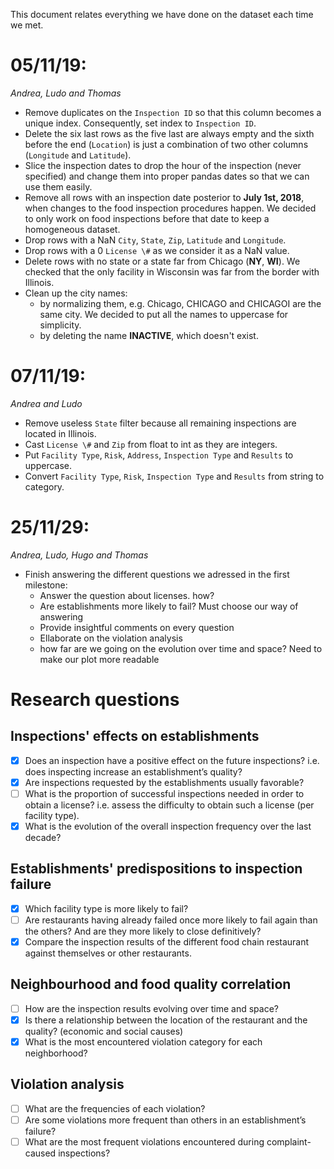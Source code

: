 This document relates everything we have done on the dataset each time we met.

# 05/11/19:
_Andrea, Ludo and Thomas_
* Remove duplicates on the `Inspection ID` so that this column becomes a unique index. Consequently, set index to `Inspection ID`.
* Delete the six last rows as the five last are always empty and the sixth before the end (`Location`) is just a combination of two other columns (`Longitude` and `Latitude`).
* Slice the inspection dates to drop the hour of the inspection (never specified) and change them into proper pandas dates so that we can use them easily.
* Remove all rows with an inspection date posterior to __July 1st, 2018__, when changes to the food inspection procedures happen. We decided to only work on food inspections before that date to keep a homogeneous dataset.
* Drop rows with a NaN `City`, `State`, `Zip`, `Latitude` and `Longitude`.
* Drop rows with a 0 `License \#` as we consider it as a NaN value.
* Delete rows with no state or a state far from Chicago (__NY__, __WI__). We checked that the only facility in Wisconsin was far from the border with Illinois.
* Clean up the city names:
  * by normalizing them, e.g. Chicago, CHICAGO and CHICAGOI are the same city. We decided to put all the names to uppercase for simplicity.
  * by deleting the name __INACTIVE__, which doesn't exist.

# 07/11/19:
_Andrea and Ludo_
* Remove useless `State` filter because all remaining inspections are located in Illinois.
* Cast `License \#` and `Zip` from float to int as they are integers.
* Put `Facility Type`, `Risk`, `Address`, `Inspection Type` and `Results` to uppercase.
* Convert `Facility Type`, `Risk`, `Inspection Type` and `Results` from string to category.

# 25/11/29:
_Andrea, Ludo, Hugo and Thomas_
* Finish answering the different questions we adressed in the first milestone:
    * Answer the question about licenses. how?
    * Are establishments more likely to fail? Must choose our way of answering
    * Provide insightful comments on every question
    * Ellaborate on the violation analysis
    * how far are we going on the evolution over time and space? Need to make our plot more readable

# Research questions
## Inspections' effects on establishments
- [x] Does an inspection have a positive effect on the future inspections? i.e. does inspecting increase an establishment’s quality?
- [x] Are inspections requested by the establishments usually favorable?
- [ ] What is the proportion of successful inspections needed in order to obtain a license? i.e. assess the difficulty to obtain such a license (per facility type).
- [x] What is the evolution of the overall inspection frequency over the last decade?

## Establishments' predispositions to inspection failure
- [x] Which facility type is more likely to fail?
- [ ] Are restaurants having already failed once more likely to fail again than the others? And are they more likely to close definitively?
- [x] Compare the inspection results of the different food chain restaurant against themselves or other restaurants.

## Neighbourhood and food quality correlation
- [ ] How are the inspection results evolving over time and space?
- [x] Is there a relationship between the location of the restaurant and the quality? (economic and social causes)
- [x] What is the most encountered violation category for each neighborhood?

## Violation analysis
- [ ] What are the frequencies of each violation?
- [ ] Are some violations more frequent than others in an establishment’s failure?
- [ ] What are the most frequent violations encountered during complaint-caused inspections?
